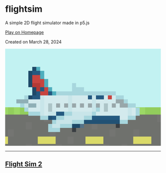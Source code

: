 # flightsim
A simple 2D flight simulator made in p5.js

[Play on Homepage](https://greybeard42.github.io/javascript/flight_sim/)

Created on March 28, 2024

![preview.png](preview.png)

---

## [Flight Sim 2](https://github.com/greybeard42/flightsim2)
